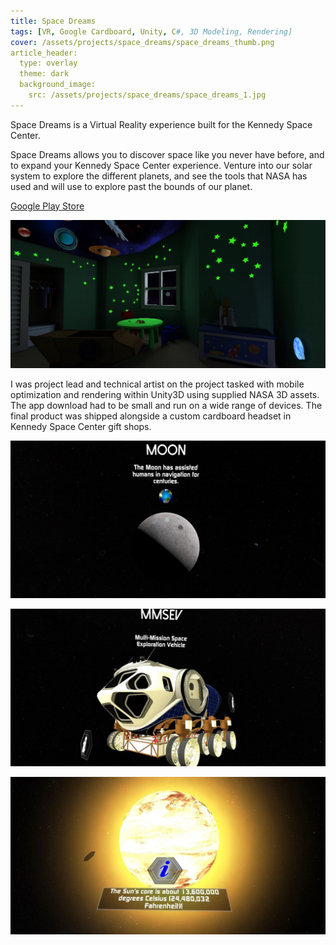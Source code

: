 ```yaml
---
title: Space Dreams
tags: [VR, Google Cardboard, Unity, C#, 3D Modeling, Rendering]
cover: /assets/projects/space_dreams/space_dreams_thumb.png
article_header:
  type: overlay
  theme: dark
  background_image:
    src: /assets/projects/space_dreams/space_dreams_1.jpg
---
```


Space Dreams is a Virtual Reality experience built for the Kennedy Space Center.


<!--more-->

Space Dreams allows you to discover space like you never have before, and to expand your Kennedy Space Center experience. Venture into our solar system to explore the different planets, and see the tools that NASA has used and will use to explore past the bounds of our planet.

[Google Play Store](https://play.google.com/store/apps/details?id=com.KennedySpaceCenter.SpaceDreams&hl=en_US.)

![image](/assets/projects/Space_Dreams/space_dreams_2.jpg)

I was project lead and technical artist on the project tasked with mobile optimization and rendering within Unity3D using supplied NASA 3D assets. The app download had to be small and run on a wide range of devices. The final product was shipped alongside a custom cardboard headset in Kennedy Space Center gift shops.

![image](/assets/projects/space_dreams/space_dreams_3.png)

![image](/assets/projects/space_dreams/space_dreams_4.png)

![image](/assets/projects/space_dreams/space_dreams_5.png)
